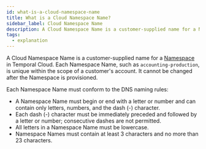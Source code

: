 ```yaml
---
id: what-is-a-cloud-namespace-name
title: What is a Cloud Namespace Name?
sidebar_label: Cloud Namespace Name
description: A Cloud Namespace Name is a customer-supplied name for a Namespace in Temporal Cloud.
tags:
  - explanation
---
```


A Cloud Namespace Name is a customer-supplied name for a [Namespace](namespaces) in Temporal Cloud.
Each Namespace Name, such as `accounting-production`, is unique within the scope of a customer's account.
It cannot be changed after the Namespace is provisioned.

Each Namespace Name must conform to the DNS naming rules:

- A Namespace Name must begin or end with a letter or number and can contain only letters, numbers, and the dash (-) character.
- Each dash (-) character must be immediately preceded and followed by a letter or number; consecutive dashes are not permitted.
- All letters in a Namespace Name must be lowercase.
- Namespace Names must contain at least 3 characters and no more than 23 characters.
